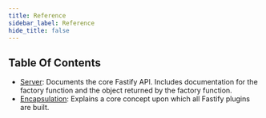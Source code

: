 ```yaml
---
title: Reference
sidebar_label: Reference
hide_title: false
---
```


## Table Of Contents

+ [Server](./Server.md): Documents the core Fastify API. Includes documentation
for the factory function and the object returned by the factory function.
+ [Encapsulation](./Encapsulation.md): Explains a core concept upon which all
Fastify plugins are built.
